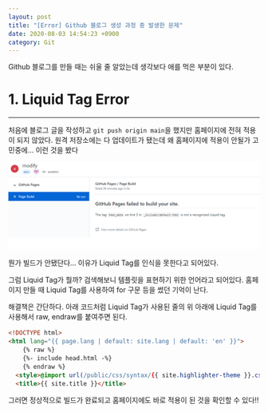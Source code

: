 ```yaml
---
layout: post
title: "[Error] Github 블로그 생성 과정 중 발생한 문제"
date: 2020-08-03 14:54:23 +0900
category: Git
---
```


Github 블로그를 만들 때는 쉬울 줄 알았는데 생각보다 애를 먹은 부분이 있다.

# 1. Liquid Tag Error

---

처음에 블로그 글을 작성하고 `git push origin main`을 했지만 홈페이지에 전혀 적용이 되지 않았다. 원격 저장소에는 다 업데이트가 됐는데 왜 홈페이지에 적용이 안될가 고민중에... 이런 것을 봤다

![alt text](/public/img/gitblog/gitblog_6.png)



뭔가 빌드가 안됐단다... 이유가 Liquid Tag를 인식을 못한다고 되어있다.



그럼 Liquid Tag가 뭘까? 검색해보니 템플릿을 표현하기 위한 언어라고 되어있다. 홈페이지 만들 때 Liquid Tag를 사용하여 for 구문 등을 썼던 기억이 난다.



해결책은 간단하다. 아래 코드처럼 Liquid Tag가 사용된 줄의 위 아래에 Liquid Tag를 사용해서 raw, endraw를 붙여주면 된다.

```html
<!DOCTYPE html>
<html lang="{{ page.lang | default: site.lang | default: 'en' }}">
	{% raw %}
	{%- include head.html -%}
	{% endraw %}	
  <style>@import url(/public/css/syntax/{{ site.highlighter-theme }}.css);</style>
  <title>{{ site.title }}</title>
```



그러면 정상적으로 빌드가 완료되고 홈페이지에도 바로 적용이 된 것을 확인할 수 있다!!

